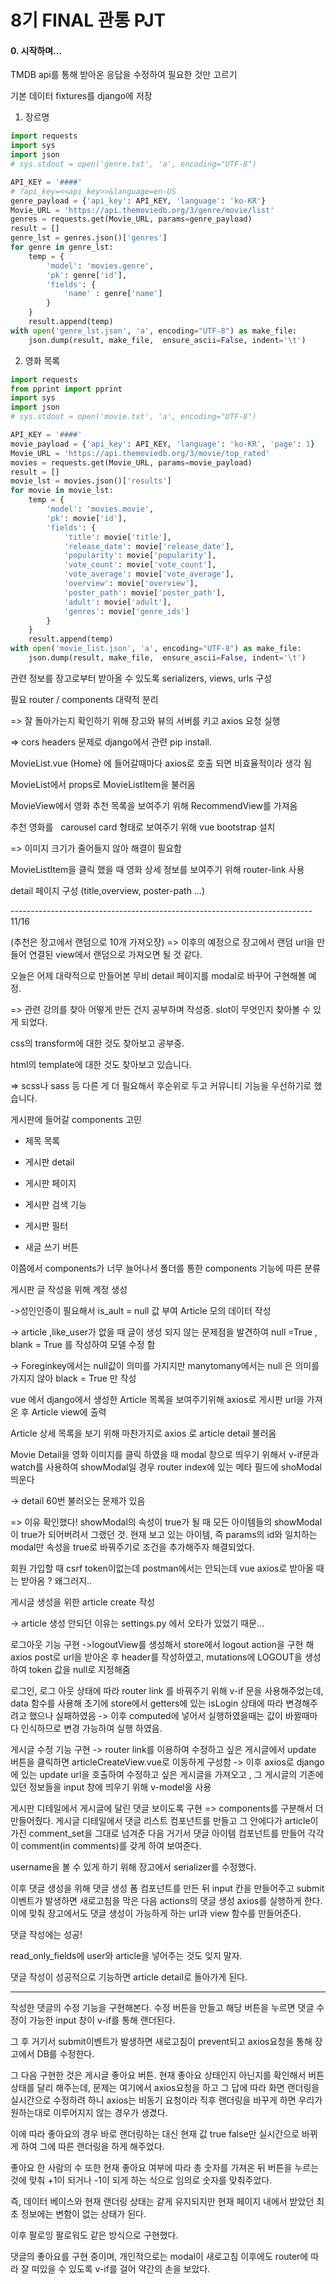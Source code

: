 # 8기 FINAL 관통 PJT

#### 0. 시작하며…

TMDB api를 통해 받아온 응답을 수정하여 필요한 것만 고르기

기본 데이터 fixtures를 django에 저장

1. 장르명

```python
import requests
import sys
import json
# sys.stdout = open('genre.txt', 'a', encoding="UTF-8")

API_KEY = '####'
# ?api_key=<<api_key>>&language=en-US
genre_payload = {'api_key': API_KEY, 'language': 'ko-KR'}
Movie_URL = 'https://api.themoviedb.org/3/genre/movie/list'
genres = requests.get(Movie_URL, params=genre_payload)
result = []
genre_lst = genres.json()['genres']
for genre in genre_lst:
    temp = {
        'model': 'movies.genre',
        'pk': genre['id'],
        'fields': {
            'name' : genre['name']
        }
    }
    result.append(temp)
with open('genre_lst.json', 'a', encoding="UTF-8") as make_file:
    json.dump(result, make_file,  ensure_ascii=False, indent='\t')
```

2. 영화 목록

```python
import requests
from pprint import pprint
import sys
import json
# sys.stdout = open('movie.txt', 'a', encoding="UTF-8")

API_KEY = '####'
movie_payload = {'api_key': API_KEY, 'language': 'ko-KR', 'page': 1}
Movie_URL = 'https://api.themoviedb.org/3/movie/top_rated'
movies = requests.get(Movie_URL, params=movie_payload)
result = []
movie_lst = movies.json()['results']
for movie in movie_lst:
    temp = {
        'model': 'movies.movie',
        'pk': movie['id'],
        'fields': {
            'title': movie['title'],
            'release_date': movie['release_date'],
            'popularity': movie['popularity'],
            'vote_count': movie['vote_count'],
            'vote_average': movie['vote_average'],
            'overview': movie['overview'],
            'poster_path': movie['poster_path'],
            'adult': movie['adult'],
            'genres': movie['genre_ids']
        }
    }
    result.append(temp)
with open('movie_list.json', 'a', encoding="UTF-8") as make_file:
    json.dump(result, make_file,  ensure_ascii=False, indent='\t')
```

관련 정보를 장고로부터 받아올 수 있도록 serializers, views, urls 구성

필요 router / components 대략적 분리

=> 잘 돌아가는지 확인하기 위해 장고와 뷰의 서버를 키고 axios 요청 실행

=> cors headers 문제로 django에서 관련 pip install.

MovieList.vue (Home) 에 들어갈때마다 axios로 호출 되면 비효율적이라 생각 됨 

MovieList에서 props로 MovieListItem을 불러옴

MovieView에서 영화 추천 목록을 보여주기 위해 RecommendView를 가져옴 

추천 영화를   carousel card 형태로 보여주기 위해 vue bootstrap 설치 

=> 이미지 크기가 줄어들지 않아 해결이 필요함 

MovieListItem을 클릭 했을 때 영화 상세 정보를 보여주기 위해 router-link 사용 

detail 페이지 구성 (title,overview, poster-path ...)

--------------------------------------------------------------------------- 11/16

(추천은 장고에서 랜덤으로 10개 가져오쟝) => 이후의 예정으로 장고에서 랜덤 url을 만들어 연결된 view에서 랜덤으로 가져오면 될 것 같다.

오늘은 어제 대략적으로 만들어본 무비 detail 페이지를 modal로 바꾸어 구현해볼 예정.

=> 관련 강의를 찾아 어떻게 만든 건지 공부하며 작성중. slot이 무엇인지 찾아볼 수 있게 되었다.

css의 transform에 대한 것도 찾아보고 공부중.

html의 template에 대한 것도 찾아보고 있습니다.

=> scss나 sass 등 다른 게 더 필요해서 후순위로 두고 커뮤니티 기능을 우선하기로 했습니다.

게시판에 들어갈 components 고민

- 제목 목록

- 게시판 detail

- 게시판 페이지

- 게시판 검색 기능

- 게시판 필터

- 새글 쓰기 버튼

이쯤에서 components가 너무 늘어나서 폴더를 통한 components 기능에 따른 분류

게시판 글 작성을 위해 계정 생성 

->성인인증이 필요해서 is_ault = null 값 부여 Article  모의 데이터 작성 

-> article ,like_user가 없을 때 글이 생성 되지 않는 문제점을 발견하여 null =True , blank = True 를 작성하여 모델 수정 함 

-> Foreginkey에서는 null값이 의미를 가지지만 manytomany에서는 null 은 의미를 가지지 않아 black = True 만 작성 

vue 에서 django에서 생성한 Article 목록을 보여주기위해 axios로 게시판 url을 가져온 후 Article view에 출력 

Article 상세 목록을 보기 위해 마찬가지로 axios 로 article detail 불러옴 

Movie Detail을 영화 이미지를 클릭 하였을 때  modal 창으로 띄우기 위해서 v-if문과 watch를 사용하여 showModal일 경우 router index에 있는 메타 필드에 shoModal 띄운다 

-> detail 60번 불러오는 문제가 있음 

=> 이유 확인했다! showModal의 속성이 true가 될 때 모든 아이템들의 showModal이 true가 되어버려서 그랬던 것. 현재 보고 있는 아이템, 즉 params의 id와 일치하는 modal만 속성을 true로 바꿔주기로 조건을 추가해주자 해결되었다.

회원 가입할 때 csrf token이없는데 postman에서는 안되는데 vue axios로 받아올 때는 받아옴 ? 왜그러지.. 

게시글 생성을 위한 article create 작성 

-> article 생성 안되던 이유는 settings.py 에서 오타가 있었기 때문...

로그아웃 기능 구현 ->logoutView를 생성해서 store에서 logout action을 구현 해 
axios post로 url을 받아온 후 header를 작성하였고, mutations에 LOGOUT을 생성하여 token 값을 null로 지정해줌

로그인, 로그 아웃 상태에 따라 router link 를 바꿔주기 위해 v-if 문을 사용해주었는데, data 함수를 사용해 초기에 store에서 getters에 있는 isLogin 상태에 따라 변경해주려고 했으나 실패하였음 -> 이후 computed에 넣어서 실행하였을때는 값이 바뀔때마다 인식하므로 변경 가능하여 실행 하였음.

게시글 수정 기능 구현 -> router link를 이용하여 수정하고 싶은 게시글에서 update 버튼을 클릭하면 articleCreateView.vue로 이동하게 구성함 
-> 이후 axios로 django에 있는 update url을 호출하여 수정하고 싶은 게시글을 가져오고 , 그 게시글의 기존에 있던 정보들을 input 창에 띄우기 위해 v-model을 사용 

게시판 디테일에서 게시글에 달린 댓글 보이도록 구현 => components를 구분해서 더 만들어줬다. 게시글 디테일에서 댓글 리스트 컴포넌트를 만들고 그 안에다가 article이 가진 comment_set을 그대로 넘겨준 다음 거기서 댓글 아이템 컴포넌트를 만들어 각각이 comment(in comments)를 갖게 하여 보여준다.

username을 볼 수 있게 하기 위해 장고에서 serializer를 수정했다.

이후 댓글 생성을 위해 댓글 생성 폼 컴포넌트를 만든 뒤 input 칸을 만들어주고 submit이벤트가 발생하면 새로고침을 막은 다음 actions의 댓글 생성 axios를 실행하게 한다. 이에 맞춰 장고에서도 댓글 생성이 가능하게 하는 url과 view 함수를 만들어준다.

댓글 작성에는 성공!

read_only_fields에 user와 article을 넣어주는 것도 잊지 말자.

댓글 작성이 성공적으로 기능하면 article detail로 돌아가게 된다.

-----

작성한 댓글의 수정 기능을 구현해본다. 수정 버튼을 만들고 해당 버튼을 누르면 댓글 수정이 가능한 input 창이 v-if를 통해 랜더된다.

그 후 거기서 submit이벤트가 발생하면 새로고침이 prevent되고 axios요청을 통해 장고에서 DB를 수정한다.

그 다음 구현한 것은 게시글 좋아요 버튼.  현재 좋아요 상태인지 아닌지를 확인해서 버튼 상태를 달리 해주는데, 문제는 여기에서 axios요청을 하고 그 답에 따라 화면 랜더링을 실시간으로 수정하려 하니 axios는 비동기 요청이라 직후 랜더링을 바꾸게 하면 우리가 원하는대로 이루어지지 않는 경우가 생겼다.

이에 따라 좋아요의 경우 바로 랜더링하는 대신 현재 값 true false만 실시간으로 바뀌게 하여 그에 따른 랜더링을 하게 해주었다.

좋아요 한 사람의 수 또한 현재 좋아요 여부에 따라 총 숫자를 가져온 뒤 버튼을 누르는 것에 맞춰 +1이 되거나 -1이 되게 하는 식으로 임의로 숫자를 맞춰주었다.

즉, 데이터 베이스와 현재 랜더링 상태는 같게 유지되지만 현재 페이지 내에서 받았던 최초 정보에는 변함이 없는 상태가 된다.



이후 팔로잉 팔로워도 같은 방식으로 구현했다.



댓글의 좋아요를 구현 중이며, 개인적으로는 modal이 새로고침 이후에도 router에 따라 잘 떠있을 수 있도록 v-if를 걸어 약간의 손을 보았다.